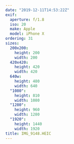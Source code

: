 ```yaml
---
date: "2019-12-11T14:53:22Z"
exif:
  aperture: f/1.8
  iso: 20
  make: Apple
  model: iPhone X
ordering: 31
sizes:
  200x200:
    height: 200
    width: 200
  420x420:
    height: 420
    width: 420
  640w:
    height: 480
    width: 640
  "1080":
    height: 810
    width: 1080
  "1280":
    height: 960
    width: 1280
  "1920":
    height: 1440
    width: 1920
title: IMG_9148.HEIC
---
```

